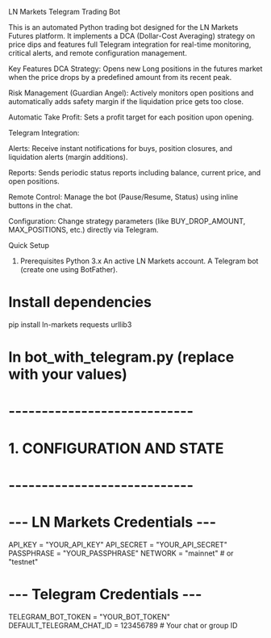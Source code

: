 LN Markets Telegram Trading Bot

This is an automated Python trading bot designed for the LN Markets Futures platform. It implements a DCA (Dollar-Cost Averaging) strategy on price dips and features full Telegram integration for real-time monitoring, critical alerts, and remote configuration management.

Key Features
DCA Strategy: Opens new Long positions in the futures market when the price drops by a predefined amount from its recent peak.

Risk Management (Guardian Angel): Actively monitors open positions and automatically adds safety margin if the liquidation price gets too close.

Automatic Take Profit: Sets a profit target for each position upon opening.

Telegram Integration:

Alerts: Receive instant notifications for buys, position closures, and liquidation alerts (margin additions).

Reports: Sends periodic status reports including balance, current price, and open positions.

Remote Control: Manage the bot (Pause/Resume, Status) using inline buttons in the chat.

Configuration: Change strategy parameters (like BUY_DROP_AMOUNT, MAX_POSITIONS, etc.) directly via Telegram.

Quick Setup
1. Prerequisites
Python 3.x
An active LN Markets account.
A Telegram bot (create one using BotFather).

# Install dependencies
pip install ln-markets requests urllib3

# In bot_with_telegram.py (replace with your values)
# ----------------------------
# 1. CONFIGURATION AND STATE
# ----------------------------
# --- LN Markets Credentials ---
API_KEY = "YOUR_API_KEY"
API_SECRET = "YOUR_API_SECRET"
PASSPHRASE = "YOUR_PASSPHRASE"
NETWORK = "mainnet" # or "testnet"

# --- Telegram Credentials ---
TELEGRAM_BOT_TOKEN = "YOUR_BOT_TOKEN"
DEFAULT_TELEGRAM_CHAT_ID = 123456789 # Your chat or group ID

